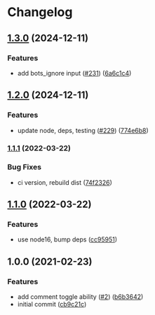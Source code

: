# Changelog

## [1.3.0](https://github.com/jef/conventional-commits-pr-action/compare/v1.2.0...v1.3.0) (2024-12-11)


### Features

* add bots_ignore input ([#231](https://github.com/jef/conventional-commits-pr-action/issues/231)) ([6a6c1c4](https://github.com/jef/conventional-commits-pr-action/commit/6a6c1c4e9d224ea5ee12911040d5983c028fe9a6))

## [1.2.0](https://github.com/jef/conventional-commits-pr-action/compare/v1.1.1...v1.2.0) (2024-12-11)


### Features

* update node, deps, testing ([#229](https://github.com/jef/conventional-commits-pr-action/issues/229)) ([774e6b8](https://github.com/jef/conventional-commits-pr-action/commit/774e6b82d68662745722538184f979fb0dba9561))

### [1.1.1](https://github.com/jef/conventional-commits-pr-action/compare/v1.1.0...v1.1.1) (2022-03-22)


### Bug Fixes

* ci version, rebuild dist ([74f2326](https://github.com/jef/conventional-commits-pr-action/commit/74f23260ae52eecbdd9a449612b6fcd3a953e9f0))

## [1.1.0](https://github.com/jef/conventional-commits-pr-action/compare/v1.0.0...v1.1.0) (2022-03-22)


### Features

* use node16, bump deps ([cc95951](https://github.com/jef/conventional-commits-pr-action/commit/cc959510ec8608ff1d43f15be229d7008f83404e))

## 1.0.0 (2021-02-23)


### Features

* add comment toggle ability ([#2](https://www.github.com/jef/conventional-commits-pr-action/issues/2)) ([b6b3642](https://www.github.com/jef/conventional-commits-pr-action/commit/b6b3642a5bba63f443ee0430ae21f5e2a59d081a))
* initial commit ([cb9c21c](https://www.github.com/jef/conventional-commits-pr-action/commit/cb9c21c8a9d11e311fe4d3c06c502a9c0fea82da))
